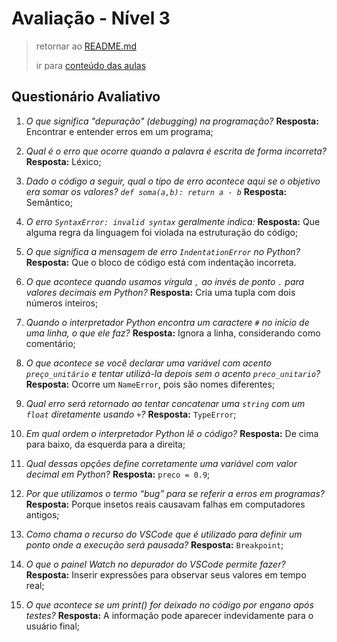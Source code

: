# Avaliação - Nível 3

> retornar ao [README.md](../../../../README.md)
>
> ir para [conteúdo das aulas](../notes/n3.md)

## Questionário Avaliativo

1. _O que significa "depuração" (debugging) na programação?_ **Resposta:** Encontrar e entender erros em um programa;

2. _Qual é o erro que ocorre quando a palavra é escrita de forma incorreta?_ **Resposta:** Léxico;

3. _Dado o código a seguir, qual o tipo de erro acontece aqui se o objetivo era somar os valores? `def soma(a,b): return a - b`_ **Resposta:** Semântico;

4. _O erro `SyntaxError: invalid syntax` geralmente indica:_ **Resposta:** Que alguma regra da linguagem foi violada na estruturação do código;

5. _O que significa a mensagem de erro `IndentationError` no Python?_ **Resposta:** Que o bloco de código está com indentação incorreta.

6. _O que acontece quando usamos vírgula `,` ao invés de ponto `.` para valores decimais em Python?_ **Resposta:** Cria uma tupla com dois números inteiros;

7. _Quando o interpretador Python encontra um caractere `#` no início de uma linha, o que ele faz?_ **Resposta:** Ignora a linha, considerando como comentário;

8. _O que acontece se você declarar uma variável com acento `preço_unitário` e tentar utilizá-la depois sem o acento `preco_unitario`?_ **Resposta:** Ocorre um `NameError`, pois são nomes diferentes;

9. _Qual erro será retornado ao tentar concatenar uma `string` com um `float` diretamente usando `+`?_ **Resposta:** `TypeError`;

10. _Em qual ordem o interpretador Python lê o código?_ **Resposta:** De cima para baixo, da esquerda para a direita;

11. _Qual dessas opções define corretamente uma variável com valor decimal em Python?_ **Resposta:** `preco = 0.9`;

12. _Por que utilizamos o termo “bug” para se referir a erros em programas?_ **Resposta:** Porque insetos reais causavam falhas em computadores antigos;

13. _Como chama o recurso do VSCode que é utilizado para definir um ponto onde a execução será pausada?_ **Resposta:** `Breakpoint`;

14. _O que o painel Watch no depurador do VSCode permite fazer?_ **Resposta:** Inserir expressões para observar seus valores em tempo real;

15. _O que acontece se um print() for deixado no código por engano após testes?_ **Resposta:** A informação pode aparecer indevidamente para o usuário final;
